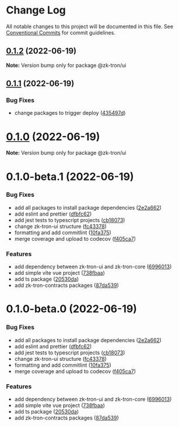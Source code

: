 # Change Log

All notable changes to this project will be documented in this file.
See [Conventional Commits](https://conventionalcommits.org) for commit guidelines.

## [0.1.2](https://github.com/owodunni/zk-tron/compare/@zk-tron/ui@0.1.1...@zk-tron/ui@0.1.2) (2022-06-19)

**Note:** Version bump only for package @zk-tron/ui





## [0.1.1](https://github.com/owodunni/zk-tron/compare/@zk-tron/ui@0.1.0...@zk-tron/ui@0.1.1) (2022-06-19)


### Bug Fixes

* change packages to trigger deploy ([435497d](https://github.com/owodunni/zk-tron/commit/435497d141f118be1b0a207091361b2f67a63153))





# [0.1.0](https://github.com/owodunni/zk-tron/compare/@zk-tron/ui@0.1.0-beta.1...@zk-tron/ui@0.1.0) (2022-06-19)

**Note:** Version bump only for package @zk-tron/ui





# 0.1.0-beta.1 (2022-06-19)


### Bug Fixes

* add all packages to install package dependencies ([2e2a662](https://github.com/owodunni/zk-tron/commit/2e2a662eaef86cddd9bb7aa014a1f67fc203fa68))
* add eslint and prettier ([dfbfc62](https://github.com/owodunni/zk-tron/commit/dfbfc6255c416247751cd31347775592a83a2025))
* add jest tests to typescript projects ([cb18073](https://github.com/owodunni/zk-tron/commit/cb18073108b2041c1a4eb485bfe26132c3e7a6ce))
* change zk-tron-ui structure ([fc43378](https://github.com/owodunni/zk-tron/commit/fc43378bbc56c6251093bbb523e8ca7d9a862d1e))
* formatting and add commitlint ([10fa375](https://github.com/owodunni/zk-tron/commit/10fa375fb4cd40c83182bf6822b37de4f91fd94e))
* merge coverage and upload to codecov ([f405ca7](https://github.com/owodunni/zk-tron/commit/f405ca7280e19eb63f8feb2db4322eeb4043ec03))


### Features

* add dependency between zk-tron-ui and zk-tron-core ([6996013](https://github.com/owodunni/zk-tron/commit/6996013bb23ff8c927f07bb06447f6b54246ffbb))
* add simple vite vue project ([738fbaa](https://github.com/owodunni/zk-tron/commit/738fbaaeeec8d425f7b7fad7a251fc2d96b5d896))
* add ts package ([20530da](https://github.com/owodunni/zk-tron/commit/20530da656d31d5d92add995e87e99245df954e1))
* add zk-tron-contracts packages ([87da539](https://github.com/owodunni/zk-tron/commit/87da539b2c0122bea4a6709ed99371445316995a))





# 0.1.0-beta.0 (2022-06-19)


### Bug Fixes

* add all packages to install package dependencies ([2e2a662](https://github.com/owodunni/zk-tron/commit/2e2a662eaef86cddd9bb7aa014a1f67fc203fa68))
* add eslint and prettier ([dfbfc62](https://github.com/owodunni/zk-tron/commit/dfbfc6255c416247751cd31347775592a83a2025))
* add jest tests to typescript projects ([cb18073](https://github.com/owodunni/zk-tron/commit/cb18073108b2041c1a4eb485bfe26132c3e7a6ce))
* change zk-tron-ui structure ([fc43378](https://github.com/owodunni/zk-tron/commit/fc43378bbc56c6251093bbb523e8ca7d9a862d1e))
* formatting and add commitlint ([10fa375](https://github.com/owodunni/zk-tron/commit/10fa375fb4cd40c83182bf6822b37de4f91fd94e))
* merge coverage and upload to codecov ([f405ca7](https://github.com/owodunni/zk-tron/commit/f405ca7280e19eb63f8feb2db4322eeb4043ec03))


### Features

* add dependency between zk-tron-ui and zk-tron-core ([6996013](https://github.com/owodunni/zk-tron/commit/6996013bb23ff8c927f07bb06447f6b54246ffbb))
* add simple vite vue project ([738fbaa](https://github.com/owodunni/zk-tron/commit/738fbaaeeec8d425f7b7fad7a251fc2d96b5d896))
* add ts package ([20530da](https://github.com/owodunni/zk-tron/commit/20530da656d31d5d92add995e87e99245df954e1))
* add zk-tron-contracts packages ([87da539](https://github.com/owodunni/zk-tron/commit/87da539b2c0122bea4a6709ed99371445316995a))
